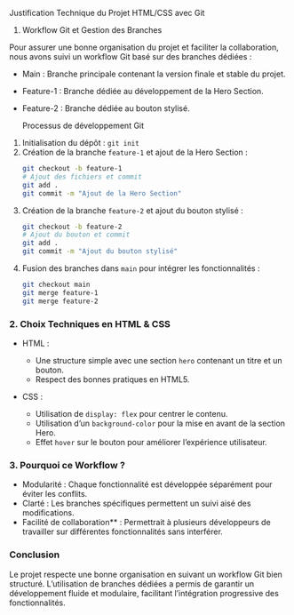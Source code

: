   Justification Technique du Projet HTML/CSS avec Git

  1. Workflow Git et Gestion des Branches

Pour assurer une bonne organisation du projet et faciliter la collaboration, nous avons suivi un workflow Git basé sur des branches dédiées :
- Main : Branche principale contenant la version finale et stable du projet.
- Feature-1 : Branche dédiée au développement de la Hero Section.
- Feature-2 : Branche dédiée au bouton stylisé.

  Processus de développement Git
1. Initialisation du dépôt : `git init`
2. Création de la branche `feature-1` et ajout de la Hero Section :
   ```bash
   git checkout -b feature-1
   # Ajout des fichiers et commit
   git add .
   git commit -m "Ajout de la Hero Section"
   ```
3. Création de la branche `feature-2` et ajout du bouton stylisé :
   ```bash
   git checkout -b feature-2
   # Ajout du bouton et commit
   git add .
   git commit -m "Ajout du bouton stylisé"
   ```
4. Fusion des branches dans `main` pour intégrer les fonctionnalités :
   ```bash
   git checkout main
   git merge feature-1
   git merge feature-2
   ```

### 2. **Choix Techniques en HTML & CSS**

- HTML :
  - Une structure simple avec une section `hero` contenant un titre et un bouton.
  - Respect des bonnes pratiques en HTML5.

- CSS :
  - Utilisation de `display: flex` pour centrer le contenu.
  - Utilisation d’un `background-color` pour la mise en avant de la section Hero.
  - Effet `hover` sur le bouton pour améliorer l’expérience utilisateur.

### 3. Pourquoi ce Workflow ?

- Modularité : Chaque fonctionnalité est développée séparément pour éviter les conflits.
- Clarté : Les branches spécifiques permettent un suivi aisé des modifications.
- Facilité de collaboration** : Permettrait à plusieurs développeurs de travailler sur différentes fonctionnalités sans interférer.

### Conclusion

Le projet respecte une bonne organisation en suivant un workflow Git bien structuré. 
L’utilisation de branches dédiées a permis de garantir un développement fluide et modulaire, facilitant l’intégration progressive des fonctionnalités.

